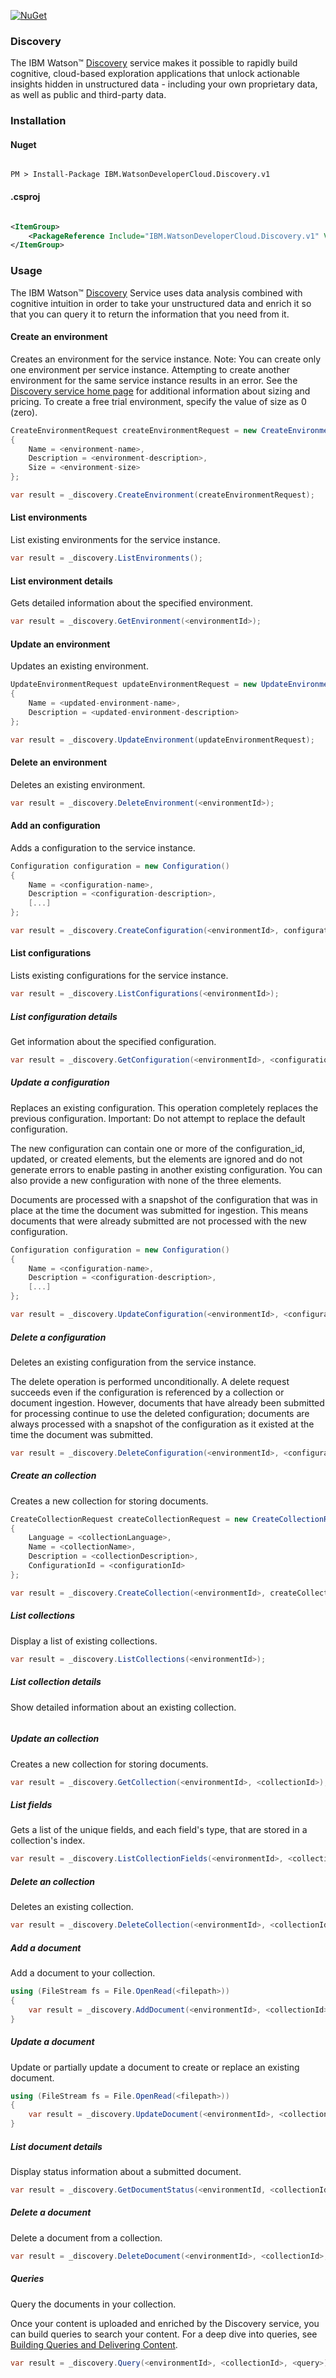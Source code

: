 [![NuGet](https://img.shields.io/badge/nuget-v2.10.0-green.svg?style=flat)](https://www.nuget.org/packages/IBM.WatsonDeveloperCloud.Discovery.v1/)

### Discovery
The IBM Watson™ [Discovery][discovery] service makes it possible to rapidly build cognitive, cloud-based exploration applications that unlock actionable insights hidden in unstructured data - including your own proprietary data, as well as public and third-party data.

### Installation
#### Nuget
```

PM > Install-Package IBM.WatsonDeveloperCloud.Discovery.v1

```
#### .csproj
```xml

<ItemGroup>
    <PackageReference Include="IBM.WatsonDeveloperCloud.Discovery.v1" Version="2.10.0" />
</ItemGroup>

```
### Usage
The IBM Watson™ [Discovery][discovery] Service uses data analysis combined with cognitive intuition in order to take your unstructured data and enrich it so that you can query it to return the information that you need from it.

#### Create an environment
Creates an environment for the service instance. Note: You can create only one environment per service instance. Attempting to create another environment for the same service instance results in an error. See the [Discovery service home page][discovery-sizing] for additional information about sizing and pricing. To create a free trial environment, specify the value of size as 0 (zero).
```cs
CreateEnvironmentRequest createEnvironmentRequest = new CreateEnvironmentRequest()
{
    Name = <environment-name>,
    Description = <environment-description>,
    Size = <environment-size>
};

var result = _discovery.CreateEnvironment(createEnvironmentRequest);
```

#### List environments
List existing environments for the service instance.
```cs
var result = _discovery.ListEnvironments();
```

#### List environment details
Gets detailed information about the specified environment.
```cs
var result = _discovery.GetEnvironment(<environmentId>);
```

#### Update an environment
Updates an existing environment.
```cs
UpdateEnvironmentRequest updateEnvironmentRequest = new UpdateEnvironmentRequest()
{
    Name = <updated-environment-name>,
    Description = <updated-environment-description>
};

var result = _discovery.UpdateEnvironment(updateEnvironmentRequest);
```

#### Delete an environment
Deletes an existing environment.
```cs
var result = _discovery.DeleteEnvironment(<environmentId>);
```

#### Add an configuration
Adds a configuration to the service instance.
```cs
Configuration configuration = new Configuration()
{
    Name = <configuration-name>,
    Description = <configuration-description>,
    [...]
};

var result = _discovery.CreateConfiguration(<environmentId>, configuration);
```

#### List configurations
Lists existing configurations for the service instance.
```cs
var result = _discovery.ListConfigurations(<environmentId>);
```

##### List configuration details
Get information about the specified configuration.
```cs
var result = _discovery.GetConfiguration(<environmentId>, <configurationId>);
```

##### Update a configuration
Replaces an existing configuration. This operation completely replaces the previous configuration. Important: Do not attempt to replace the default configuration.

The new configuration can contain one or more of the configuration_id, updated, or created elements, but the elements are ignored and do not generate errors to enable pasting in another existing configuration. You can also provide a new configuration with none of the three elements.

Documents are processed with a snapshot of the configuration that was in place at the time the document was submitted for ingestion. This means documents that were already submitted are not processed with the new configuration.
```cs
Configuration configuration = new Configuration()
{
    Name = <configuration-name>,
    Description = <configuration-description>,
    [...]
};

var result = _discovery.UpdateConfiguration(<environmentId>, <configurationId>, configuration);
```

##### Delete a configuration
Deletes an existing configuration from the service instance.

The delete operation is performed unconditionally. A delete request succeeds even if the configuration is referenced by a collection or document ingestion. However, documents that have already been submitted for processing continue to use the deleted configuration; documents are always processed with a snapshot of the configuration as it existed at the time the document was submitted.
```cs
var result = _discovery.DeleteConfiguration(<environmentId>, <configurationId>);
```

<!-- ##### Test your configuration on a document
Run a sample document against your configuration or the default configuration and return diagnostic information designed to help you understand how the document was processed. The document is not added to a collection.
```cs
``` -->

##### Create an collection
Creates a new collection for storing documents.
```cs
CreateCollectionRequest createCollectionRequest = new CreateCollectionRequest()
{
    Language = <collectionLanguage>,
    Name = <collectionName>,
    Description = <collectionDescription>,
    ConfigurationId = <configurationId>
};

var result = _discovery.CreateCollection(<environmentId>, createCollectionRequest);
```

##### List collections
Display a list of existing collections.
```cs
var result = _discovery.ListCollections(<environmentId>);
```

##### List collection details
Show detailed information about an existing collection.
```cs
```

##### Update an collection
Creates a new collection for storing documents.
```cs
var result = _discovery.GetCollection(<environmentId>, <collectionId>);
```

##### List fields
Gets a list of the unique fields, and each field's type, that are stored in a collection's index.
```cs
var result = _discovery.ListCollectionFields(<environmentId>, <collectionId>);
```

##### Delete an collection
Deletes an existing collection.
```cs
var result = _discovery.DeleteCollection(<environmentId>, <collectionId>);
```

##### Add a document
Add a document to your collection.
```cs
using (FileStream fs = File.OpenRead(<filepath>))
{
    var result = _discovery.AddDocument(<environmentId>, <collectionId>, fs as Stream);
}
```

##### Update a document
Update or partially update a document to create or replace an existing document.
```cs
using (FileStream fs = File.OpenRead(<filepath>))
{
    var result = _discovery.UpdateDocument(<environmentId>, <collectionId>, <documentId>, <configurationId>, fs as Stream);
}
```

##### List document details
Display status information about a submitted document.
```cs
var result = _discovery.GetDocumentStatus(<environmentId, <collectionId>, <documentId>);
```

##### Delete a document
Delete a document from a collection.
```cs
var result = _discovery.DeleteDocument(<environmentId>, <collectionId>, <documentId>);
```

##### Queries
Query the documents in your collection.

Once your content is uploaded and enriched by the Discovery service, you can build queries to search your content. For a deep dive into queries, see [Building Queries and Delivering Content][discovery-query].
```cs
var result = _discovery.Query(<environmentId>, <collectionId>, <query>);
```

[discovery]: https://www.ibm.com/watson/services/discovery/
[discovery-sizing]: https://www.ibm.com/watson/services/discovery/#pricing-block
[discovery-query]: https://console.bluemix.net/docs/services/discovery/using.html
